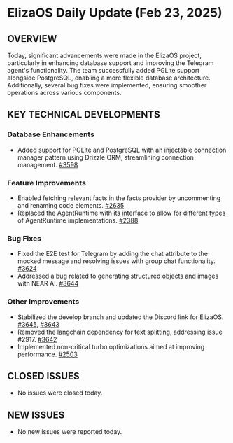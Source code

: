# ElizaOS Daily Update (Feb 23, 2025)

## OVERVIEW 
Today, significant advancements were made in the ElizaOS project, particularly in enhancing database support and improving the Telegram agent's functionality. The team successfully added PGLite support alongside PostgreSQL, enabling a more flexible database architecture. Additionally, several bug fixes were implemented, ensuring smoother operations across various components.

## KEY TECHNICAL DEVELOPMENTS

### Database Enhancements
- Added support for PGLite and PostgreSQL with an injectable connection manager pattern using Drizzle ORM, streamlining connection management. [#3598](https://github.com/elizaos/eliza/pull/3598)

### Feature Improvements
- Enabled fetching relevant facts in the facts provider by uncommenting and renaming code elements. [#2635](https://github.com/elizaos/eliza/pull/2635)
- Replaced the AgentRuntime with its interface to allow for different types of AgentRuntime implementations. [#2388](https://github.com/elizaos/eliza/pull/2388)

### Bug Fixes
- Fixed the E2E test for Telegram by adding the chat attribute to the mocked message and resolving issues with group chat functionality. [#3624](https://github.com/elizaos/eliza/pull/3624)
- Addressed a bug related to generating structured objects and images with NEAR AI. [#3644](https://github.com/elizaos/eliza/pull/3644)

### Other Improvements
- Stabilized the develop branch and updated the Discord link for ElizaOS. [#3645](https://github.com/elizaos/eliza/pull/3645), [#3643](https://github.com/elizaos/eliza/pull/3643)
- Removed the langchain dependency for text splitting, addressing issue #2917. [#3642](https://github.com/elizaos/eliza/pull/3642)
- Implemented non-critical turbo optimizations aimed at improving performance. [#2503](https://github.com/elizaos/eliza/pull/2503)

## CLOSED ISSUES
- No issues were closed today.

## NEW ISSUES
- No new issues were reported today.